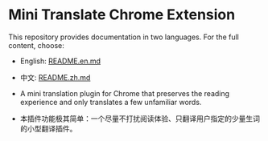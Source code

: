 # Mini Translate Chrome Extension

This repository provides documentation in two languages. For the full content, choose:

- English: [README.en.md](./README.en.md)
- 中文: [README.zh.md](./README.zh.md)

- A mini translation plugin for Chrome that preserves the reading experience and only translates a few unfamiliar words.
- 本插件功能极其简单：一个尽量不打扰阅读体验、只翻译用户指定的少量生词的小型翻译插件。
